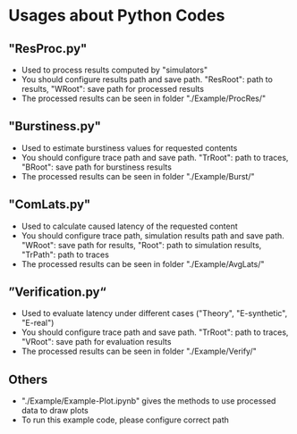 # Usages about Python Codes

## "ResProc.py"
- Used to process results computed by "simulators"
- You should configure results path and save path. "ResRoot": path to results, "WRoot": save path for processed results
- The processed results can be seen in folder "./Example/ProcRes/"

## "Burstiness.py"
- Used to estimate burstiness values for requested contents
- You should configure trace path and save path. "TrRoot": path to traces, "BRoot": save path for burstiness results
- The processed results can be seen in folder "./Example/Burst/"

## "ComLats.py"
- Used to calculate caused latency of the requested content
- You should configure trace path, simulation results path and save path.  "WRoot": save path for results, "Root": path to simulation results, "TrPath": path to traces
- The processed results can be seen in folder "./Example/AvgLats/"

## ”Verification.py“
- Used to evaluate latency under different cases ("Theory", "E-synthetic", "E-real")
- You should configure trace path and save path. "TrRoot": path to traces, "VRoot": save path for evaluation results
- The processed results can be seen in folder "./Example/Verify/"

## Others
- "./Example/Example-Plot.ipynb" gives the methods to use processed data to draw plots
- To run this example code, please configure correct path
